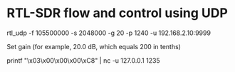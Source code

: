 # RTL-SDR flow and control using UDP

rtl_udp -f 105500000 -s 2048000 -g 20 -p 1240 -u 192.168.2.10:9999


Set gain (for example, 20.0 dB, which equals 200 in tenths)

printf "\x03\x00\x00\x00\xC8" | nc -u 127.0.0.1 1235
